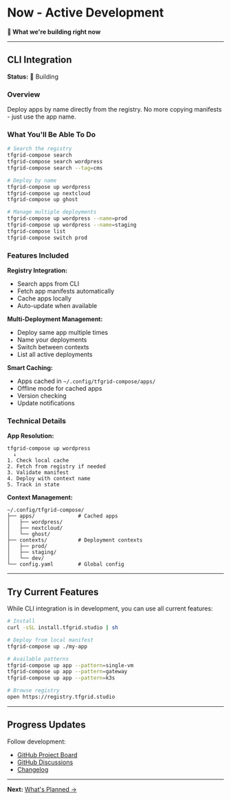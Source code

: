 # Now - Active Development

**🔨 What we're building right now**

---

## CLI Integration

**Status:** 🔨 Building

### Overview

Deploy apps by name directly from the registry. No more copying manifests - just use the app name.

### What You'll Be Able To Do

```bash
# Search the registry
tfgrid-compose search
tfgrid-compose search wordpress
tfgrid-compose search --tag=cms

# Deploy by name
tfgrid-compose up wordpress
tfgrid-compose up nextcloud
tfgrid-compose up ghost

# Manage multiple deployments
tfgrid-compose up wordpress --name=prod
tfgrid-compose up wordpress --name=staging
tfgrid-compose list
tfgrid-compose switch prod
```

### Features Included

**Registry Integration:**
- Search apps from CLI
- Fetch app manifests automatically
- Cache apps locally
- Auto-update when available

**Multi-Deployment Management:**
- Deploy same app multiple times
- Name your deployments
- Switch between contexts
- List all active deployments

**Smart Caching:**
- Apps cached in `~/.config/tfgrid-compose/apps/`
- Offline mode for cached apps
- Version checking
- Update notifications

### Technical Details

**App Resolution:**
```
tfgrid-compose up wordpress
  ↓
1. Check local cache
2. Fetch from registry if needed
3. Validate manifest
4. Deploy with context name
5. Track in state
```

**Context Management:**
```
~/.config/tfgrid-compose/
├── apps/              # Cached apps
│   ├── wordpress/
│   ├── nextcloud/
│   └── ghost/
├── contexts/          # Deployment contexts
│   ├── prod/
│   ├── staging/
│   └── dev/
└── config.yaml        # Global config
```

---

## Try Current Features

While CLI integration is in development, you can use all current features:

```bash
# Install
curl -sSL install.tfgrid.studio | sh

# Deploy from local manifest
tfgrid-compose up ./my-app

# Available patterns
tfgrid-compose up app --pattern=single-vm
tfgrid-compose up app --pattern=gateway
tfgrid-compose up app --pattern=k3s

# Browse registry
open https://registry.tfgrid.studio
```

---

## Progress Updates

Follow development:
- [GitHub Project Board](https://github.com/orgs/tfgrid-studio/projects)
- [GitHub Discussions](https://github.com/orgs/tfgrid-studio/discussions)
- [Changelog](https://github.com/tfgrid-studio/tfgrid-compose/blob/main/CHANGELOG.md)

---

**Next:** [What's Planned →](next.md)
